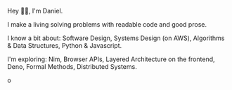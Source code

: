 
Hey 👋🏾, I'm Daniel.

I make a living solving problems with readable code and good prose.

I know a bit about: Software Design, Systems Design (on AWS), Algorithms & Data Structures, Python & Javascript.

I'm exploring: Nim, Browser APIs, Layered Architecture on the frontend, Deno, Formal Methods, Distributed Systems.

[<img align="left" alt="okeyokoro | LinkedIn" width="16px" src="https://cdn.jsdelivr.net/npm/simple-icons@v3/icons/linkedin.svg" />](https://linkedin.com/in/okeyokoro)
